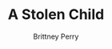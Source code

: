 ---
title: A Stolen Child
Layout: module

author: Brittney Perry
Reviewer: Mary Courtney

schedule: saturday early afternoon

description: A child is taken from in front of his parents. The father chases the group to a cave out of town. He has returned to try to find help in retrieving his child.
synopsis:   |
  A distraught father, Varyn Gilchek comes running into town. He can be heard calling for help from a far distance [ex. Please! You have to help me! Someone! They took him!]
  When stopped and after he recovers from his run, he tells who ever will listen that, ex. “Some people. They just snatched little Charlie right out from in front of our home!” He produces a smudged paper with a shepherd's crook [Tarrasch] symbol that was left in the wake of the kidnapping. If questioned thoroughly, and if pressed for a reason, the father will admit that he couldn't pay his tithe to the Bloody Fist, due to poverty, and assumes his son was taken in payment.
  He followed the kidnappers into the wilderness surrounding Stonewood and to a cave with a small entrance. After pausing for breath, he realized that he ran into a fight with no weapons and no backup. Reluctantly, he doubled back to town with the hope of gathering a party to help rescue his son. 
  The party will collect horses [start the travel for the mod at the NPC shack]. A good horse could cover this distance in about 25 minutes. Once travel is complete, the PCs will have arrived at the cave. Total time the child has been gone 4.5hrs+pc gathering time. While the father sought help, the child was killed. The child's body should be placed at the back of the cave, sitting on the floor, covered with a sheet. The body should be of a toddler sized child with the Tarrasch symbol painted on their forehead.
  The cave has a narrow entrance [two door stoppers to hold the door steady]. If possible, a low entrance should be created using a black plastic tarp covering the doorway, forcing the PCs to duck as low as a crouch. 
  When the PCs enter the cave, they are set upon by the Tarrasch Pawns, then the Bishop. The Bishop needs to flee when there is a likely chance of being beaten, such as few pawns left, etc.  Each Black Pawn will give a silver, each White Pawn a gold, the bishop multiple gold.
  If the Tarrasch win the fight, someone is marked by the Tarrasch in blood and the rest are left for dead/ or are stabilized/robbed/etc. When robbed, the Bishop will rob the PCs of their magic items and keep them on his person. 
  If the PCs are able to eliminate the Tarrasch in the cave, they still have lost the child.
  The child's father, if he survives, will be understandably upset and should act heartbroken, etc. He will remove the child's body from the cave and want to bury him.
number_of_cast_members: 
outcomes: 
  - The PCs go to the cave and lose to the Tarrasch Pawns and Bishop, they are left for dead or stabilized, robbed, and left in the cave. 
  - The PCs go to the cave and kill all the Tarrasch Pawns and find the child dead. They were able to protect the father and can help the father bury his child. 
  - The PCs beat the Tarrasch at the cave, but the father dies.
rumors: 
hook: Father comes into town, gets help to rescue his son
scenes: 
  - 
    oog: Cabin or cave like area.
    ig: A cave one hour away from the city by foot, 25 minutes by horse. 6.4 miles.
    flee_point: Out of sight of the door of the cabin
non_standard_effects: 
rules_clarifications: 
craftsman_information: 
transformations: 
running_notes: | 
  - Scene Discription: The enterence to the cave is narrow [door stop used to hold door]. Once inside, the cave opens up to a chamber the size of a cabin. The cave has the look of being used, there is blood smeared on the walls and bones littering the floor.
  - Order of importance in filling NPCs: Varyn Gilchek, Tarrasch Bishop, Tarrasch White Pawn-Leviathan, Tarrasch Black Pawn- Chaos Caster, Tarrasch Black Pawn- Fighter 
  - Varyn should be driven in finding his son, even to his own detriment
  - Varyn is a widower with a child from his deceased wife.
  - The Pawn's goal is to beat down the PCs. 
  - The Bishop will come in and rob the PCs of magic items, which will go into the Tarrasch cashe.
roles:
  - Varyn Gilchek, Father
  - Tarrasch Bishop, Qel'zak Elos, Litch
  - Tarrasch White Pawn, Leviathan, Lesser Undead
  - Tarrasch Black Pawn, Chaos Caster
  - Tarrasch Black Pawn, Fighter
number_of_cast_members: 
  - 1 plus 4 or more -
  - 1-Varyn
  - 1+ Bishop
  - 1+ Leviathan
  - 1+ Fighter
  - 1+ Chaos Caster
Props:
  - Dead Child Body
  - Sheet to Cover Dead Body
  - Two Door Stops
  - Tarp to Cover Door
  - Staple Gun and Staples
---